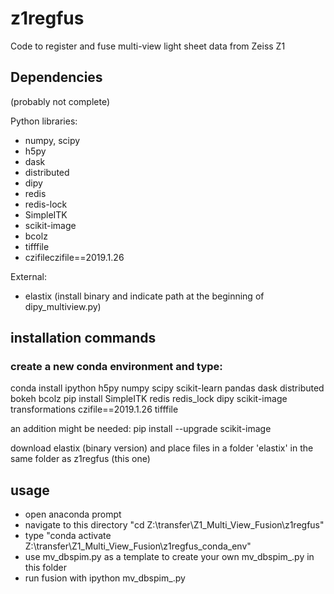 # z1regfus

Code to register and fuse multi-view light sheet data from Zeiss Z1

## Dependencies

(probably not complete)

Python libraries:
- numpy, scipy
- h5py
- dask
- distributed
- dipy
- redis
- redis-lock
- SimpleITK
- scikit-image
- bcolz
- tifffile
- czifileczifile==2019.1.26

External:
- elastix (install binary and indicate path at the beginning of dipy_multiview.py)

## installation commands

### create a new conda environment and type:

conda install ipython h5py numpy scipy scikit-learn pandas dask distributed bokeh bcolz
pip install SimpleITK redis redis_lock dipy scikit-image transformations czifile==2019.1.26
 tifffile

an addition might be needed:
pip install --upgrade scikit-image

download elastix (binary version) and place files in a folder 'elastix' in the same folder as z1regfus (this one)

## usage

- open anaconda prompt
- navigate to this directory "cd Z:\transfer\Z1_Multi_View_Fusion\z1regfus"
- type "conda activate Z:\transfer\Z1_Multi_View_Fusion\z1regfus_conda_env"
- use mv_dbspim.py as a template to create your own mv_dbspim_<project>.py in this folder
- run fusion with ipython mv_dbspim_<project>.py